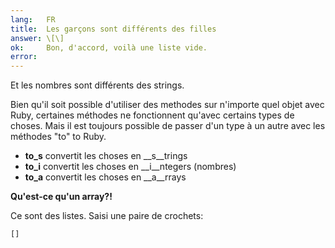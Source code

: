 ```yaml
---
lang:   FR
title:  Les garçons sont différents des filles
answer: \[\]
ok:     Bon, d'accord, voilà une liste vide.
error:
---
```


Et les nombres sont différents des strings.

Bien qu'il soit possible d'utiliser des methodes sur n'importe quel
objet avec Ruby, certaines méthodes ne fonctionnent qu'avec certains
types de choses. Mais il est toujours possible de passer d'un type à un
autre avec les méthodes "to" to Ruby.

- __to_s__ convertit les choses en __s__trings
- __to_i__ convertit les choses en __i__ntegers (nombres)
- __to_a__ convertit les choses en __a__rrays

__Qu'est-ce qu'un array?!__

Ce sont des listes. Saisi une paire de crochets:

    []

